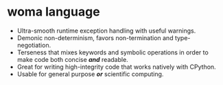# woma language

- Ultra-smooth runtime exception handling with useful warnings.
- Demonic non-determinism, favors non-termination and type-negotiation.
- Terseness that mixes keywords and symbolic operations in order to make code both concise ___and___ readable.
- Great for writing high-integrity code that works natively with CPython.
- Usable for general purpose ___or___ scientific computing.
